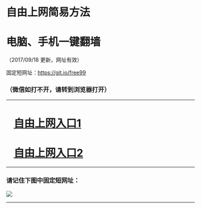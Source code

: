 ﻿# 自由上网简易方法

# 电脑、手机一键翻墙

（2017/09/18 更新，网址有效）

固定短网址：https://git.io/free99

### （微信如打不开，请转到浏览器打开）


***





# &nbsp;&nbsp; <a href="http://ft10670343.fwq-tz1005.info/fwqtz01.html?t=09180012033 " target="_blank">自由上网入口1</a>
# &nbsp;&nbsp; <a href="http://ft2855028237.fwq-tz1006.info/fwqtz02.html?t=09180013920 " target="_blank">自由上网入口2</a>
***

### 请记住下图中固定短网址：

<img src="https://s3-us-west-2.amazonaws.com/fwq-1001/yjfq-20170905okok.png" /> 


***

